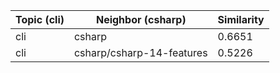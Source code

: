 | Topic (cli) | Neighbor (csharp) | Similarity |
|-------------|-------------------|------------|
| cli | csharp | 0.6651 |
| cli | csharp/csharp-14-features | 0.5226 |
